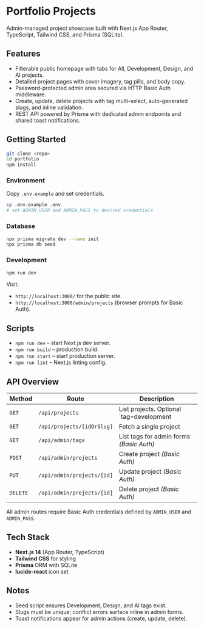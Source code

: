 # Portfolio Projects

Admin-managed project showcase built with Next.js App Router, TypeScript, Tailwind CSS, and Prisma (SQLite).

## Features
- Filterable public homepage with tabs for All, Development, Design, and AI projects.
- Detailed project pages with cover imagery, tag pills, and body copy.
- Password-protected admin area secured via HTTP Basic Auth middleware.
- Create, update, delete projects with tag multi-select, auto-generated slugs, and inline validation.
- REST API powered by Prisma with dedicated admin endpoints and shared toast notifications.

## Getting Started

```bash
git clone <repo>
cd portfolio
npm install
```

### Environment
Copy `.env.example` and set credentials.

```bash
cp .env.example .env
# set ADMIN_USER and ADMIN_PASS to desired credentials
```

### Database

```bash
npx prisma migrate dev --name init
npx prisma db seed
```

### Development

```bash
npm run dev
```

Visit:
- `http://localhost:3000/` for the public site.
- `http://localhost:3000/admin/projects` (browser prompts for Basic Auth).

## Scripts
- `npm run dev` – start Next.js dev server.
- `npm run build` – production build.
- `npm run start` – start production server.
- `npm run lint` – Next.js linting config.

## API Overview

| Method | Route | Description |
| --- | --- | --- |
| `GET` | `/api/projects` | List projects. Optional `tag=development|design|ai|all`, `q=<search>` |
| `GET` | `/api/projects/[idOrSlug]` | Fetch a single project |
| `GET` | `/api/admin/tags` | List tags for admin forms *(Basic Auth)* |
| `POST` | `/api/admin/projects` | Create project *(Basic Auth)* |
| `PUT` | `/api/admin/projects/[id]` | Update project *(Basic Auth)* |
| `DELETE` | `/api/admin/projects/[id]` | Delete project *(Basic Auth)* |

All admin routes require Basic Auth credentials defined by `ADMIN_USER` and `ADMIN_PASS`.

## Tech Stack
- **Next.js 14** (App Router, TypeScript)
- **Tailwind CSS** for styling
- **Prisma** ORM with SQLite
- **lucide-react** icon set

## Notes
- Seed script ensures Development, Design, and AI tags exist.
- Slugs must be unique; conflict errors surface inline in admin forms.
- Toast notifications appear for admin actions (create, update, delete).
